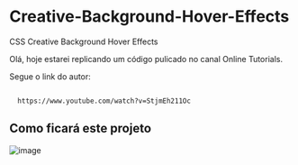 <h1>Creative-Background-Hover-Effects</h1>
<p>CSS Creative Background Hover Effects</p>

<p>Olá, hoje estarei replicando um código pulicado no canal Online Tutorials.</p>
<p>Segue o link do autor:</p>
<code>
  https://www.youtube.com/watch?v=StjmEh211Oc
</code>

<h2> Como ficará este projeto</h2>

![image](https://user-images.githubusercontent.com/72364037/107289808-54ebec00-6a44-11eb-958e-3634ba731a4b.png)
